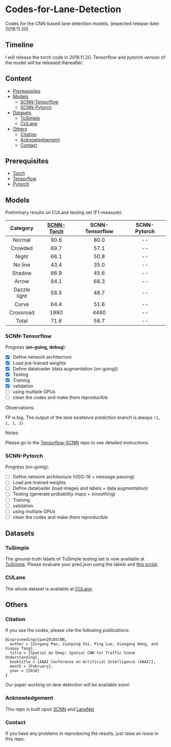# Codes-for-Lane-Detection
Codes for the CNN-based lane detection models. (expected release date: 2018.11.20)

## Timeline

I will release the torch code in 2018.11.20. Tensorflow and pytorch version of the model will be released thereafter.

## Content

* [Prerequisites](#Prerequisites)
* [Models](#Models)
  * [SCNN-Tensorflow](#SCNN-Tensorflow)
  * [SCNN-Pytorch](#SCNN-Pytorch)
* [Datasets](#Datasets)
  * [TuSimple](#TuSimple)
  * [CULane](#CULane)
* [Others](#Others)
  * [Citation](#Citation)
  * [Acknowledgement](#Acknowledgement)
  * [Contact](#Contact)

## Prerequisites
- [Torch](http://torch.ch/docs/getting-started.html)
- [Tensorflow](https://www.tensorflow.org/)
- [Pytorch](https://pytorch.org/)

## Models

Preliminary results on CULane testing set (F1-measure):

|Category|[SCNN-Torch](https://arxiv.org/pdf/1712.06080.pdf)|SCNN-Tensorflow|SCNN-Pytorch|
|:---:|:---:|:---:|:---:|
|Normal|90.6|80.0|--|
|Crowded|69.7|57.1|--|
|Night|66.1|50.8|--|
|No line|43.4|35.0|--|
|Shadow|66.9|45.6|--|
|Arrow|84.1|68.3|--|
|Dazzle light|58.5|48.7|--|
|Curve|64.4|51.6|--|
|Crossroad|1990|4480|--|
|Total|71.6|58.7|--|

### SCNN-Tensorflow

Progress (**on-going, debug**):
- [x] Define network architecture
- [x] Load pre-trained weights
- [x] Define dataloader (data augmentation [on-going])
- [x] Testing
- [x] Training
- [x] validation
- [ ] using multiple GPUs
- [ ] clean the codes and make them reproducible

Observations:

FP is big. The output of the lane existence prediction branch is always `(1, 1, 1, 1)`.

Notes:

Please go to the [Tensorflow-SCNN](https://github.com/cardwing/Codes-for-Lane-Detection/tree/master/Tensorflow-SCNN) repo to see detailed instructions. 

### SCNN-Pytorch

Progress (on-going):
- [ ] Define network architecture (VGG-16 + message passing)
- [ ] Load pre-trained weights
- [ ] Define dataloader (load images and labels + data augmentation)
- [ ] Testing (generate probability maps + smoothing)
- [ ] Training
- [ ] validation
- [ ] using multiple GPUs
- [ ] clean the codes and make them reproducible

## Datasets

### TuSimple

The ground-truth labels of TuSimple testing set is now available at [TuSimple](https://github.com/TuSimple/tusimple-benchmark/issues/3). Please evaluate your pred.json using the labels and [this script](https://github.com/TuSimple/tusimple-benchmark/blob/master/evaluate/lane.py).

### CULane

The whole dataset is available at [CULane](https://xingangpan.github.io/projects/CULane.html).

## Others

### Citation

If you use the codes, please cite the following publications:

``` 
@inproceedings{pan2018SCNN,  
  author = {Xingang Pan, Jianping Shi, Ping Luo, Xiaogang Wang, and Xiaoou Tang},  
  title = {Spatial As Deep: Spatial CNN for Traffic Scene Understanding},  
  booktitle = {AAAI Conference on Artificial Intelligence (AAAI)},  
  month = {February},  
  year = {2018}  
}
```
Our paper working on lane detection will be available soon!

### Acknowledgement
This repo is built upon [SCNN](https://github.com/XingangPan/SCNN) and [LaneNet](https://github.com/MaybeShewill-CV/lanenet-lane-detection)

### Contact
If you have any problems in reproducing the results, just raise an issue in this repo.
